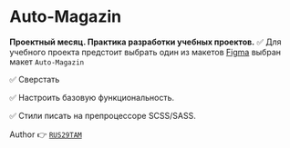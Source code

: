 # Auto-Magazin

**Проектный месяц. Практика разработки учебных проектов.**
 :white_check_mark: Для учебного проекта предстоит выбрать один из макетов [Figma](<https://www.figma.com/file/eaC5WeCDmCidp15Ffu6UyT/Month-of-Landings_external-link-(Copy)?node-id=2%3A1370>) выбран макет `Auto-Magazin`

 :white_check_mark: Сверстать

 :white_check_mark: Настроить базовую функциональность.

 :white_check_mark: Стили писать на препроцессоре SCSS/SASS.



Author :point_right: [`RUS29TAM`](https://github.com/RUS29TAM)

